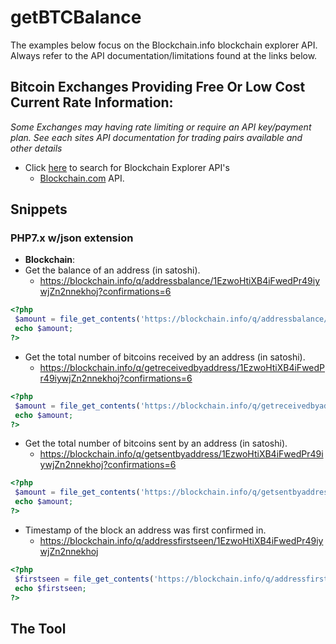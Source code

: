 # getBTCBalance
The examples below focus on the Blockchain.info blockchain explorer API. Always refer to the API documentation/limitations found at the links below.
## Bitcoin Exchanges Providing Free Or Low Cost Current Rate Information:
*Some Exchanges may having rate limiting or require an API key/payment plan. See each sites API documentation for trading pairs available and other details*

* Click [here](http://www.google.com/search?q=block+explorer+api) to search for Blockchain Explorer API's
  - [Blockchain.com](https://www.blockchain.com/api/q) API.

## Snippets
### PHP7.x w/json extension
* **Blockchain**:
* Get the balance of an address (in satoshi).
  - https://blockchain.info/q/addressbalance/1EzwoHtiXB4iFwedPr49iywjZn2nnekhoj?confirmations=6
 ```php
 <?php
  $amount = file_get_contents('https://blockchain.info/q/addressbalance/1EzwoHtiXB4iFwedPr49iywjZn2nnekhoj?confirmations=6');
  echo $amount;
 ?>
 ```
  
* Get the total number of bitcoins received by an address (in satoshi).
  - https://blockchain.info/q/getreceivedbyaddress/1EzwoHtiXB4iFwedPr49iywjZn2nnekhoj?confirmations=6
 ```php
 <?php
  $amount = file_get_contents('https://blockchain.info/q/getreceivedbyaddress/1EzwoHtiXB4iFwedPr49iywjZn2nnekhoj?confirmations=6');
  echo $amount;
 ?>
 ```
* Get the total number of bitcoins sent by an address (in satoshi).
  - https://blockchain.info/q/getsentbyaddress/1EzwoHtiXB4iFwedPr49iywjZn2nnekhoj?confirmations=6
 ```php
 <?php
  $amount = file_get_contents('https://blockchain.info/q/getsentbyaddress/1EzwoHtiXB4iFwedPr49iywjZn2nnekhoj?confirmations=6');
  echo $amount;
 ?>
 ```
* Timestamp of the block an address was first confirmed in.
  - https://blockchain.info/q/addressfirstseen/1EzwoHtiXB4iFwedPr49iywjZn2nnekhoj
 ```php
 <?php
  $firstseen = file_get_contents('https://blockchain.info/q/addressfirstseen/1EzwoHtiXB4iFwedPr49iywjZn2nnekhoj');
  echo $firstseen;
 ?>
 ```
  
## The Tool
